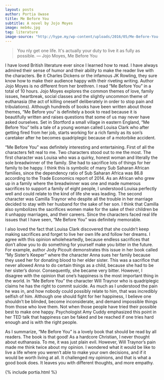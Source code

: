 ```yaml
---
layout: posts
author: Portia Uwase
title: Me Before You
subtitle: A novel by Jojo Moyes
image: meb4u.jpg
tag: literature
image-source: "http://hype.my/wp-content/uploads/2016/05/Me-Before-You-Novel-1024x1024.jpg"
---
```


<blockquote> You nly get one life. It's actually your duty to live it as fully as possible. ― Jojo Moyes, Me Before You  </blockquote>

I have loved British literature ever since I learned how to read. I have always admired their sense of humor and their ability to make the reader live with the characters. Be it Charles Dickens or the infamous JK Rowling, they sure know how to make their audience happy with their riveting writing. Author Jojo Moyes is no different from her brethren. I read “Me Before You” in a total of 10 hours. Jojo Moyes explores the common themes of love, family issues, heartbreak, social classes and the slightly uncommon theme of euthanasia (the act of killing oneself deliberately in order to stop pain and tribulations). Although hundreds of books have been written about those themes, “Me Before you” is definitely a book to read because it is beautifully written and raises questions that some of us may never have asked ourselves. Set in Stortford a small village in eastern England, “Me Before You” tells a tale of a young woman called Louisa Clark who after getting fired from her job, starts working for a rich family as its son’s caretaker after he becomes quadriplegic because of a motorbike accident.

“Me Before You” was definitely interesting and entertaining. First of all the characters felt real to me. Two characters stood out to me the most. The first character was Louisa who was a quirky, honest woman and literally the sole breadwinner of the family. She had to sacrifice lots of things for her family to be happy. I think this is symbolic of many Sub Saharan African families, since the dependency ratio of Sub Saharan Africa was 86.8 according to the Trade Economics report of 2014. As an African who grew up in a family where the breadwinner was one and made numerous sacrifices to support a family of eight people, I understood Louisa perfectly well and could relate to the kind of life she was leading.  The second character was Camilla Traynor who despite all the trouble in her marriage decided to stay with her husband for the sake of her son. I think that Camilla also symbolizes the sacrifices women make for the sake of their children be it unhappy marriages, and their careers. Since the characters faced real life issues that I have seen, “Me Before You” was definitely memorable.

I also loved the fact that Louisa Clark discovered that she couldn’t keep making sacrifices and forget to live her own life and follow her dreams. I agree with this opinion wholeheartedly, because endless sacrifices that don’t allow you to do something for yourself make you bitter in the future. For example, author Jody Picoult demonstrates this issue in her book called “My Sister’s Keeper” where the character Anna sues her family because they used her for donating blood to her elder sister. This was a sacrifice that never allowed Anna to do certain things as a child, because she had to be her sister’s donor. Consequently, she became very bitter. However, I disagree with the opinion that one’s happiness is the most important thing in the world. In “Me Before You” the character Will Traynor who is quadriplegic claims he has the right to commit suicide. As much as I understood the pain he was in, and how nobody could possibly relate to him, that was incredibly selfish of him. Although one should fight for her happiness, I believe one shouldn’t be blinded, become inconsiderate, and demand impossible things from those who love them. Not when those people have tried their possible best to make one happy. Psychologist Amy Cuddy emphasized this point in her TED talk that happiness can be faked and be reached if one tries hard enough and is with the right people.

As I summarize, “Me Before You” is a lovely book that should be read by all readers. The book is that good! As a hardcore Christian, I never thought about euthanasia. To me, it was just plain evil. However, Will Traynor’s pain made me think twice about my opinion. I wondered what it would be like to live a life where you weren’t able to make your own decisions, and if it would be worth living at all. It challenged my opinions, and that is what a good book does. It leaves you with different thoughts, and more empathy.


{% include portia.html %}
